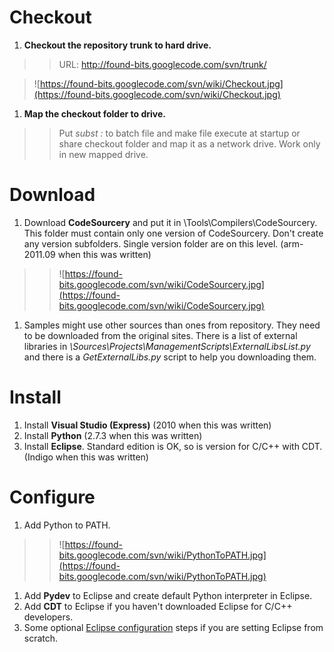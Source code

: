 # Checkout #

  1. **Checkout the repository trunk to hard drive.**
> > URL: http://found-bits.googlecode.com/svn/trunk/


> ![https://found-bits.googlecode.com/svn/wiki/Checkout.jpg](https://found-bits.googlecode.com/svn/wiki/Checkout.jpg)

  1. **Map the checkout folder to drive.**
> > Put
> > _subst <drive letter>: <path to checkout folder>_
> > to batch file and make file execute at startup or share checkout folder and map it as a network drive.
Work only in new mapped drive.

# Download #
  1. Download **CodeSourcery** and put it in \Tools\Compilers\CodeSourcery. This folder must contain only one version of CodeSourcery. Don't create any version subfolders. Single version folder are on this level. (arm-2011.09 when this was written)
> > ![https://found-bits.googlecode.com/svn/wiki/CodeSourcery.jpg](https://found-bits.googlecode.com/svn/wiki/CodeSourcery.jpg)
  1. Samples might use other sources than ones from repository. They need to be downloaded from the original sites. There is a list of external libraries in _\Sources\Projects\ManagementScripts\ExternalLibsList.py_ and there is a _GetExternalLibs.py_ script to help you downloading them.

# Install #
  1. Install **Visual Studio (Express)** (2010 when this was written)
  1. Install **Python** (2.7.3 when this was written)
  1. Install **Eclipse**. Standard edition is OK, so is version for C/C++ with CDT. (Indigo when this was written)

# Configure #
  1. Add Python to PATH.
> > ![https://found-bits.googlecode.com/svn/wiki/PythonToPATH.jpg](https://found-bits.googlecode.com/svn/wiki/PythonToPATH.jpg)
  1. Add **Pydev** to Eclipse and create default Python interpreter in Eclipse.
  1. Add **CDT** to Eclipse if you haven't downloaded Eclipse for C/C++ developers.
  1. Some optional [Eclipse configuration](EclipseConfig.md) steps if you are setting Eclipse from scratch.